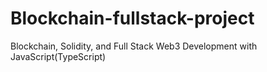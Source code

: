 # Blockchain-fullstack-project

Blockchain, Solidity, and Full Stack Web3 Development with JavaScript(TypeScript)
